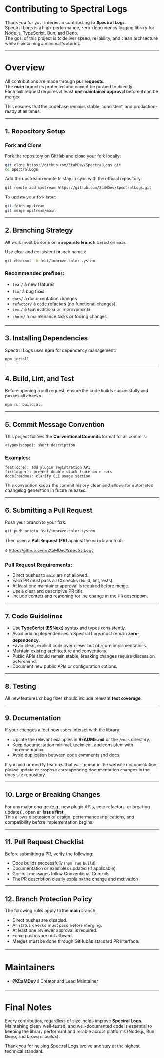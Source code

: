 # Contributing to Spectral Logs

Thank you for your interest in contributing to **Spectral Logs**.  
Spectral Logs is a high-performance, zero-dependency logging library for Node.js, TypeScript, Bun, and Deno.  
The goal of this project is to deliver speed, reliability, and clean architecture while maintaining a minimal footprint.

---

# Overview

All contributions are made through **pull requests**.  
The **main** branch is protected and cannot be pushed to directly.  
Each pull request requires at least **one maintainer approval** before it can be merged.

This ensures that the codebase remains stable, consistent, and production-ready at all times.

---

## 1. Repository Setup

### Fork and Clone

Fork the repository on GitHub and clone your fork locally:

```bash
git clone https://github.com/ZtaMDev/SpectralLogs.git
cd SpectralLogs
```

Add the upstream remote to stay in sync with the official repository:

```bash
git remote add upstream https://github.com/ZtaMDev/SpectralLogs.git
```

To update your fork later:

```bash
git fetch upstream
git merge upstream/main
```

---

## 2. Branching Strategy

All work must be done on a **separate branch** based on `main`.

Use clear and consistent branch names:

```bash
git checkout -b feat/improve-color-system
```

### Recommended prefixes:
- `feat/` â new features  
- `fix/` â bug fixes  
- `docs/` â documentation changes  
- `refactor/` â code refactors (no functional changes)  
- `test/` â test additions or improvements  
- `chore/` â maintenance tasks or tooling changes  

---

## 3. Installing Dependencies

Spectral Logs uses **npm** for dependency management:

```bash
npm install
```

---

## 4. Build, Lint, and Test

Before opening a pull request, ensure the code builds successfully and passes all checks.

```bash
npm run build:all
```

---

## 5. Commit Message Convention

This project follows the **Conventional Commits** format for all commits:

```
<type>(scope): short description
```

### Examples:

```
feat(core): add plugin registration API
fix(logger): prevent double stack trace on errors
docs(readme): clarify CLI usage section
```

This convention keeps the commit history clean and allows for automated changelog generation in future releases.

---

## 6. Submitting a Pull Request

Push your branch to your fork:

```bash
git push origin feat/improve-color-system
```

Then open a **Pull Request (PR)** against the `main` branch of:

ð https://github.com/ZtaMDev/SpectralLogs

### Pull Request Requirements:
- Direct pushes to `main` are not allowed.  
- Each PR must pass all CI checks (build, lint, tests).  
- At least one maintainer approval is required before merge.  
- Use a clear and descriptive PR title.  
- Include context and reasoning for the change in the PR description.  

---

## 7. Code Guidelines

- Use **TypeScript (ESNext)** syntax and types consistently.  
- Avoid adding dependencies â Spectral Logs must remain **zero-dependency**.  
- Favor clear, explicit code over clever but obscure implementations.  
- Maintain existing architecture and conventions.  
- Public APIs should remain stable; breaking changes require discussion beforehand.  
- Document new public APIs or configuration options.  

---

## 8. Testing

All new features or bug fixes should include relevant **test coverage**.

---

## 9. Documentation

If your changes affect how users interact with the library:
- Update the relevant examples in **README.md** or the `/docs` directory.  
- Keep documentation minimal, technical, and consistent with implementation.  
- Avoid duplication between code comments and docs.  

If you add or modify features that will appear in the website documentation, please update or propose corresponding documentation changes in the docs site repository.

---

## 10. Large or Breaking Changes

For any major change (e.g., new plugin APIs, core refactors, or breaking updates), open an **issue first**.  
This allows discussion of design, performance implications, and compatibility before implementation begins.

---

## 11. Pull Request Checklist

Before submitting a PR, verify the following:
- Code builds successfully (`npm run build`)  
- Documentation or examples updated (if applicable)  
- Commit messages follow Conventional Commits  
- The PR description clearly explains the change and motivation  

---

## 12. Branch Protection Policy

The following rules apply to the **main** branch:
- Direct pushes are disabled.  
- All status checks must pass before merging.  
- At least one reviewer approval is required.  
- Force pushes are not allowed.  
- Merges must be done through GitHubâs standard PR interface.  

---

# Maintainers

- **@ZtaMDev** â Creator and Lead Maintainer  

---

# Final Notes

Every contribution, regardless of size, helps improve **Spectral Logs**.  
Maintaining clean, well-tested, and well-documented code is essential to keeping the library performant and reliable across platforms (Node.js, Bun, Deno, and browser builds).

Thank you for helping Spectral Logs evolve and stay at the highest technical standard.
